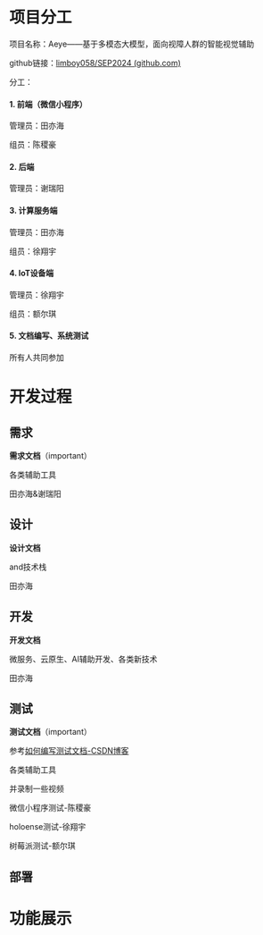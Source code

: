 # 项目分工

项目名称：Aeye——基于多模态大模型，面向视障人群的智能视觉辅助

github链接：[limboy058/SEP2024 (github.com)](https://github.com/limboy058/SEP2024)

分工：

#### 1. 前端（微信小程序）

管理员：田亦海

组员：陈稷豪

#### 2. 后端

管理员：谢瑞阳

#### 3. 计算服务端

管理员：田亦海

组员：徐翔宇

#### 4. IoT设备端

管理员：徐翔宇

组员：额尔琪

#### 5. 文档编写、系统测试

所有人共同参加





# 开发过程



## 需求

**需求文档**（important）

各类辅助工具



田亦海&谢瑞阳



## 设计

**设计文档**

and技术栈



田亦海



## 开发

**开发文档**

微服务、云原生、AI辅助开发、各类新技术

田亦海



## 测试

**测试文档**（important）

参考[如何编写测试文档-CSDN博客](https://blog.csdn.net/wjnowen/article/details/93796067)

各类辅助工具

并录制一些视频



微信小程序测试-陈稷豪

holoense测试-徐翔宇

树莓派测试-额尔琪





## 部署



# 功能展示
